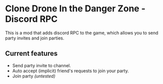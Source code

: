 ﻿# Clone Drone In the Danger Zone - Discord RPC

This is a mod that adds discord RPC to the game, which allows you to send party invites and join parties.

## Current features
- Send party invite to channel.
- Auto accept (implicit) friend's requests to join your party.
- Join party *(untested)*

